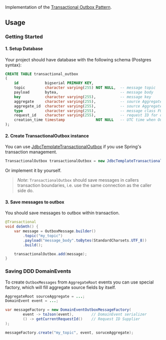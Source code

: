 Implementation of the [Transactional Outbox Pattern](https://microservices.io/patterns/data/transactional-outbox.html).

## Usage

### Getting Started

#### 1. Setup Database

Your project should have database with the following schema (Postgres syntax):

```sql
CREATE TABLE transactional_outbox
(
    id            bigserial PRIMARY KEY,           
    topic         character varying(255) NOT NULL,  -- message topic
    payload       bytea,                            -- message body
    key           character varying(255),           -- message key
    aggregate     character varying(255),           -- source Aggregate class FQN
    aggregate_id  character varying(255),           -- source Aggregate ID
    type          character varying(255),           -- message class FQN
    request_id    character varying(255),           -- request ID for distributed tracing
    creation_time timestamp              NOT NULL   -- UTC time when OutboxMessage was created
);
```

#### 2. Create TransactionalOutbox instance

You can use [JdbcTemplateTransactionalOutbox](../transactional-outbox-spring) if you
use Spring's transaction management.

```java
TransactionalOutbox transactionalOutbox = new JdbcTemplateTransactionalOutbox(dataSource);
```

Or implement it by yourself. 
> _Note_: `TransactionalOutbox` should save messages in callers transaction boundaries, i.e. use
> the same connection as the caller side do.

#### 3. Save messages to outbox

You should save messages to outbox within transaction.

```java
@Transactional
void doSmth() {
    var message = OutboxMessage.builder()
        .topic("my_topic")
        .payload("message_body".toBytes(StandardCharsets.UTF_8))
        .build();

    transactionalOutbox.add(message);
}
```

### Saving DDD DomainEvents

To create `OutboxMessages` from `AggregateRoot` events you can use special factory,
which will fill aggregate source fields by itself.

```java
AggregateRoot sourceAggregate = ...;
DomainEvent event = ...;

var messageFactory = new DomainEventOutboxMessageFactory(
        event -> toJson(event),        // DomainEvent serializer
        () -> getCurrentRequestId()    // Request ID Supplier
);

messageFactory.create("my_topic", event, soruceAggregate);
```

